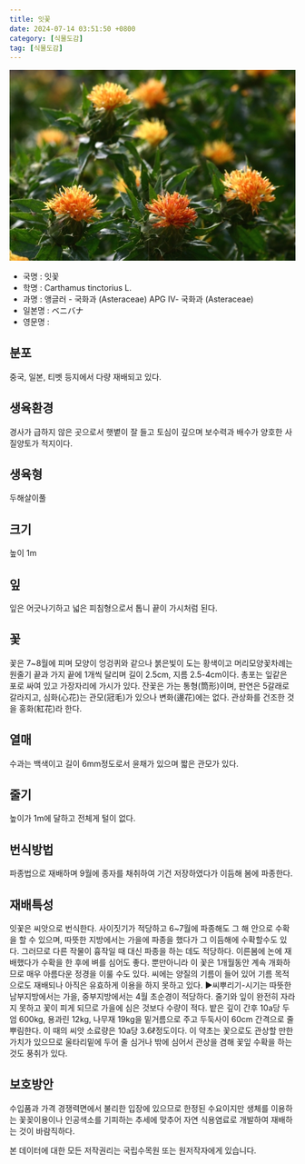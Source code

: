 ```yaml
---
title: 잇꽃
date: 2024-07-14 03:51:50 +0800
category: [식물도감]
tag: [식물도감]
---
```




![잇꽃](/assets/img/fileUpload/plants/basic/Compositae/Carthamus/7947/7947_1_th2.jpg)
- 국명 : 잇꽃
- 학명 : Carthamus tinctorius L.
- 과명 : 앵글러 - 국화과 (Asteraceae) APG Ⅳ- 국화과 (Asteraceae)
- 일본명 : ベニバナ
- 영문명 : 


## 분포
중국, 일본, 티벳 등지에서 다량 재배되고 있다.
## 생육환경
경사가 급하지 않은 곳으로서 햇볕이 잘 들고 토심이 깊으며 보수력과 배수가 양호한 사질양토가 적지이다.
## 생육형
두해살이풀
## 크기
높이 1m
## 잎
잎은 어긋나기하고 넓은 피침형으로서 톱니 끝이 가시처럼 된다.
## 꽃
꽃은 7~8월에 피며 모양이 엉겅퀴와 같으나 붉은빛이 도는 황색이고 머리모양꽃차례는 원줄기 끝과 가지 끝에 1개씩 달리며 길이 2.5cm, 지름 2.5-4cm이다. 총포는 잎같은 포로 싸여 있고 가장자리에 가시가 있다. 잔꽃은 가는 통형(筒形)이며, 판연은 5갈래로 갈라지고, 심화(心花)는 관모(冠毛)가 있으나 변화(邊花)에는 없다. 관상화를 건조한 것을 홍화(紅花)라 한다.
## 열매
수과는 백색이고 길이 6mm정도로서 윤채가 있으며 짧은 관모가 있다.
## 줄기
높이가 1m에 달하고 전체게 털이 없다.
## 번식방법
파종법으로 재배하며 9월에 종자를 채취하여 기건 저장하였다가 이듬해 봄에 파종한다.
## 재배특성
잇꽃은 씨앗으로 번식한다.  사이짓기가 적당하고 6~7월에 파종해도 그 해 안으로 수확을 할 수 있으며, 따뜻한 지방에서는 가을에 파종을 했다가 그 이듬해에 수확할수도 있다.  그러므로 다른 작물이 흉작일 때 대신 파종을 하는 데도 적당하다. 이른봄에 논에 재배했다가 수확을 한 후에 벼를 심어도 좋다. 뿐만아니라 이 꽃은 1개월동안 계속 개화하므로 매우 아름다운 정경을 이룰 수도 있다. 씨에는 양질의 기름이 들어 있어 기름 목적으로도 재배되나 아직은 유효하게 이용을 하지 못하고 있다.
▶씨뿌리기-시기는 따뜻한 남부지방에서는 가을, 중부지방에서는 4월 초순경이 적당하다. 줄기와 잎이 완전히 자라지 못하고 꽃이 피게 되므로 가을에 심은 것보다 수량이 적다. 밭은 깊이 간후 10a당 두엄 600kg, 용과린 12kg, 나무재 19kg을 밑거름으로 주고 두둑사이 60cm 간격으로 줄뿌림한다. 이 때의 씨앗 소료량은 10a당 3.6ℓ정도이다. 이 약초는 꽃으로도 관상할 만한 가치가 있으므로 울타리밑에 두어 줄 심거나 밖에 심어서 관상을 겸해 꽃잎 수확을 하는 것도 풍취가 있다.
## 보호방안
수입품과 가격 경쟁력면에서 불리한 입장에 있으므로 한정된 수요이지만 생체를 이용하는 꽃꽂이용이나 인공색소를 기피하는 추세에 맞추어 자연 식용염료로 개발하여 재배하는 것이 바람직하다.






본 데이터에 대한 모든 저작권리는 국립수목원 또는 원저작자에게 있습니다.
